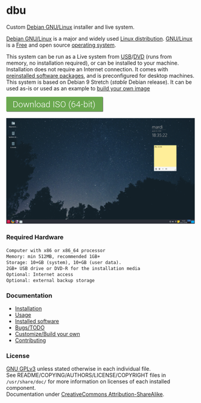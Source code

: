 # dbu

Custom [Debian GNU/Linux](http://www.debian.org/) installer and live system.

[Debian GNU/Linux](https://en.wikipedia.org/wiki/Debian) is a major and widely used [Linux distribution](https://en.wikipedia.org/wiki/Linux_distribution). [GNU/Linux](https://en.wikipedia.org/wiki/Linux) is a [Free](https://en.wikipedia.org/wiki/Free_software) and open source [operating system](https://en.wikipedia.org/wiki/Operating_system).

This system can be run as a Live system from [USB](https://en.wikipedia.org/wiki/Live_USB)/[DVD](https://en.wikipedia.org/wiki/Live_CD) 
(runs from memory, no installation required), or can be installed to your machine. Installation does not require an Internet connection.
It comes with [preinstalled software packages](doc/packages.md), and is preconfigured for desktop machines.
This system is based on Debian 9 Stretch (_stable_ Debian release). It can be used as-is or used as an example to [build your own image](doc/custom.md)

**[![](doc/res/download.png)](https://github.com/nodiscc/dbu/releases)**


![](doc/screenshot-main.png)

### Required Hardware

    Computer with x86 or x86_64 processor
    Memory: min 512MB, recommended 1GB+
    Storage: 10+GB (system), 10+GB (user data).
    2GB+ USB drive or DVD-R for the installation media
    Optional: Internet access
    Optional: external backup storage


### Documentation

 * [Installation](doc/install.md)
 * [Usage](doc/usage.md)
 * [Installed software](doc/packages.md)
 * [Bugs/TODO](TODO.md)
 * [Customize/Build your own](doc/custom.md)
 * [Contributing](doc/contributing.md)


### License

[GNU GPLv3](LICENSE) unless stated otherwise in each individual file.  
See README/COPYING/AUTHORS/LICENSE/COPYRIGHT files in `/usr/share/doc/` for more information on licenses of each installed component.  
Documentation under [CreativeCommons Attribution-ShareAlike](LICENSE).
